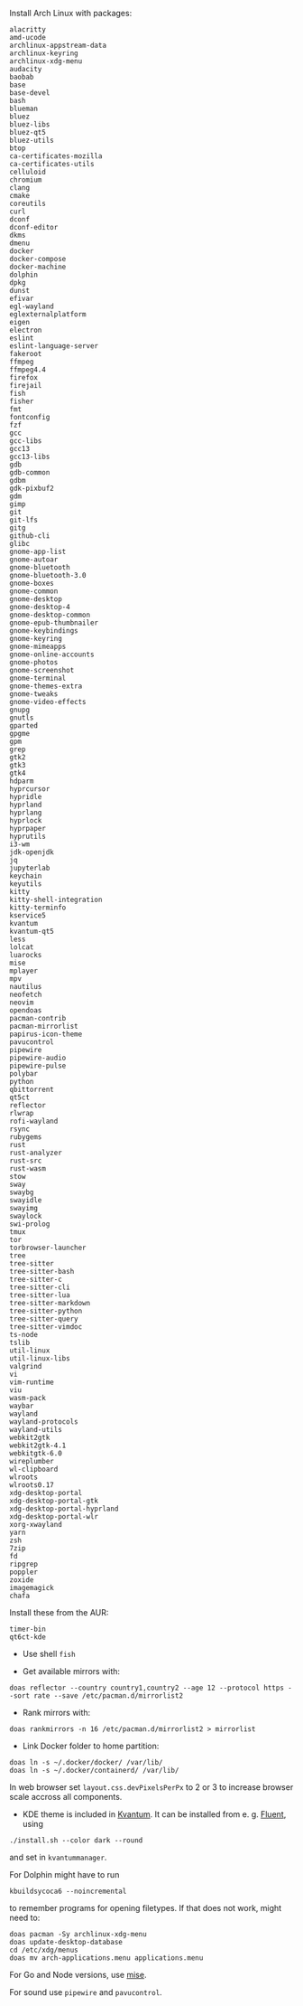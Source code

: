 Install Arch Linux with packages:

```
alacritty
amd-ucode
archlinux-appstream-data
archlinux-keyring
archlinux-xdg-menu
audacity
baobab
base
base-devel
bash
blueman
bluez
bluez-libs
bluez-qt5
bluez-utils
btop
ca-certificates-mozilla
ca-certificates-utils
celluloid
chromium
clang
cmake
coreutils
curl
dconf
dconf-editor
dkms
dmenu
docker
docker-compose
docker-machine
dolphin
dpkg
dunst
efivar
egl-wayland
eglexternalplatform
eigen
electron
eslint
eslint-language-server
fakeroot
ffmpeg
ffmpeg4.4
firefox
firejail
fish
fisher
fmt
fontconfig
fzf
gcc
gcc-libs
gcc13
gcc13-libs
gdb
gdb-common
gdbm
gdk-pixbuf2
gdm
gimp
git
git-lfs
gitg
github-cli
glibc
gnome-app-list
gnome-autoar
gnome-bluetooth
gnome-bluetooth-3.0
gnome-boxes
gnome-common
gnome-desktop
gnome-desktop-4
gnome-desktop-common
gnome-epub-thumbnailer
gnome-keybindings
gnome-keyring
gnome-mimeapps
gnome-online-accounts
gnome-photos
gnome-screenshot
gnome-terminal
gnome-themes-extra
gnome-tweaks
gnome-video-effects
gnupg
gnutls
gparted
gpgme
gpm
grep
gtk2
gtk3
gtk4
hdparm
hyprcursor
hypridle
hyprland
hyprlang
hyprlock
hyprpaper
hyprutils
i3-wm
jdk-openjdk
jq
jupyterlab
keychain
keyutils
kitty
kitty-shell-integration
kitty-terminfo
kservice5
kvantum
kvantum-qt5
less
lolcat
luarocks
mise
mplayer
mpv
nautilus
neofetch
neovim
opendoas
pacman-contrib
pacman-mirrorlist
papirus-icon-theme
pavucontrol
pipewire
pipewire-audio
pipewire-pulse
polybar
python
qbittorrent
qt5ct
reflector
rlwrap
rofi-wayland
rsync
rubygems
rust
rust-analyzer
rust-src
rust-wasm
stow
sway
swaybg
swayidle
swayimg
swaylock
swi-prolog
tmux
tor
torbrowser-launcher
tree
tree-sitter
tree-sitter-bash
tree-sitter-c
tree-sitter-cli
tree-sitter-lua
tree-sitter-markdown
tree-sitter-python
tree-sitter-query
tree-sitter-vimdoc
ts-node
tslib
util-linux
util-linux-libs
valgrind
vi
vim-runtime
viu
wasm-pack
waybar
wayland
wayland-protocols
wayland-utils
webkit2gtk
webkit2gtk-4.1
webkitgtk-6.0
wireplumber
wl-clipboard
wlroots
wlroots0.17
xdg-desktop-portal
xdg-desktop-portal-gtk
xdg-desktop-portal-hyprland
xdg-desktop-portal-wlr
xorg-xwayland
yarn
zsh
7zip
fd
ripgrep
poppler
zoxide
imagemagick
chafa
```

Install these from the AUR:

```
timer-bin
qt6ct-kde
```

- Use shell `fish`

- Get available mirrors with:

```
doas reflector --country country1,country2 --age 12 --protocol https --sort rate --save /etc/pacman.d/mirrorlist2
```

- Rank mirrors with:

```
doas rankmirrors -n 16 /etc/pacman.d/mirrorlist2 > mirrorlist
```

- Link Docker folder to home partition:

```
doas ln -s ~/.docker/docker/ /var/lib/
doas ln -s ~/.docker/containerd/ /var/lib/
```

In web browser set `layout.css.devPixelsPerPx` to 2 or 3 to increase browser scale accross all components.

- KDE theme is included in [Kvantum](./Kvantum/). It can be installed from e. g. [Fluent](https://github.com/vinceliuice/Fluent-kde.git), using

```
./install.sh --color dark --round
```

and set in `kvantummanager`.

For Dolphin might have to run

```
kbuildsycoca6 --noincremental
```

to remember programs for opening filetypes.
If that does not work, might need to:

```
doas pacman -Sy archlinux-xdg-menu
doas update-desktop-database
cd /etc/xdg/menus
doas mv arch-applications.menu applications.menu
```

For Go and Node versions, use [mise](ht>tps://github.com/jdx/mise).

For sound use `pipewire` and `pavucontrol`.
